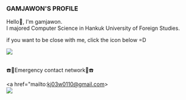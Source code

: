 ### GAMJAWON'S PROFILE

Hello🙌, I'm gamjawon.<br>
I majored Computer Science in Hankuk University of Foreign Studies.    
  
if you want to be close with me, click the icon below =D <br>  

<a href="https://www.instagram.com/jiwon_ten"><img src="https://img.shields.io/badge/Instagram-%23E4405F.svg?style=for-the-badge&logo=Instagram&logoColor=white&link=https://www.instagram.com/jiwon_ten"/></a>
<br><br>

☎️💬Emergency contact network💬☎️ <br>

<a href="mailto:kj03w0110@gmail.com><br><img src="https://img.shields.io/badge/Gmail-D14836?style=for-the-badge&logo=gmail&logoColor=white&link=mailto:kj03w0110@gmail.com"/></a>
<!--
**gamjawon/gamjawon** is a ✨ _special_ ✨ repository because its `README.md` (this file) appears on your GitHub profile.

Here are some ideas to get you started:

- 🔭 I’m currently working on ...
- 🌱 I’m currently learning ...
- 👯 I’m looking to collaborate on ...
- 🤔 I’m looking for help with ...
- 💬 Ask me about ...
- 📫 How to reach me: ...
- 😄 Pronouns: ...
- ⚡ Fun fact: ...
-->
